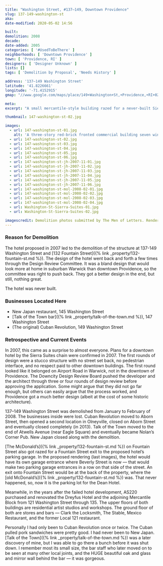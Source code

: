```yaml
---
title: "Washington Street, #137–149, Downtown Providence"
slug: 137-149-washington-st
aka:
date-modified: 2020-05-02 14:56

built: 
demolition: 2008
decade: 
date-added: 2005
categories: [ '#UsedToBeThere' ]
neighborhoods: [ 'Downtown Providence' ]
town: [ 'Providence, RI' ]
designers: [ 'Designer Unknown' ]
lists: []
tags: [ 'Demolition by Proposal', 'Needs History' ]

address: '137–149 Washington Street'
latitude: '41.8226661'
longitude: '-71.4152915'
gmap: "//www.google.com/maps/place/149+Washington+St,+Providence,+RI+02903/@41.8226661,-71.4152915,3a,75y,321.27h,90t/data=!3m6!1e1!3m4!1saVoiiARQsh8dqql4-cWvJw!2e0!7i16384!8i8192!4m5!3m4!1s0x89e44512542240e3:0xbcc7c6522678ee08!8m2!3d41.8228099!4d-71.415435"

meta: 
excerpt: "A small mercantile-style building razed for a never-built Sierra Suites Hotel in 2008. This building housed a few well-loved storefronts — New Japan, Cuban Revolution, and the Talk of the Town bar."

thumbnail: 147-washington-st-02.jpg

images:
  - url: 147-washington-st-01.jpg
    alt: 'A three-story red-brick fronted commercial building seven windows wide. Windows have stone lintels and sills. The ground floor was occupied by three restaurant businesses with a mix of metal, wood, and brick facades.'
  - url: 147-washington-st-02.jpg
  - url: 147-washington-st-03.jpg
  - url: 147-washington-st-04.jpg
  - url: 147-washington-st-05.jpg
  - url: 147-washington-st-06.jpg
  - url: 147-washington-st-jh-2007-11-01.jpg
  - url: 147-washington-st-jh-2007-11-02.jpg
  - url: 147-washington-st-jh-2007-11-03.jpg
  - url: 147-washington-st-jh-2007-11-04.jpg
  - url: 147-washington-st-jh-2007-11-05.jpg
  - url: 147-washington-st-jh-2007-11-06.jpg
  - url: 147-washington-st-mol-2008-02-01.jpg
  - url: 147-washington-st-mol-2008-02-02.jpg
  - url: 147-washington-st-mol-2008-02-03.jpg
  - url: 147-washington-st-mol-2008-02-04.jpg
  - url: Washington-St-Sierra-Suites-01.jpg
  - url: Washington-St-Sierra-Suites-02.jpg

imagescredit: Demolition photos submitted by The Men of Letters. Renderings found from news sources. 
---
```


### Reason for Demolition

The hotel proposed in 2007 led to the demolition of the structure at 137-149 Washington Street and [132 Fountain Street]({% link _property/132-fountain-st.md %}). The design of the hotel went back and forth a few times through the Design Review Committee. It was a bland design that would look more at home in suburban Warwick than downtown Providence, so the committee was right to push back. They got a better design in the end, but still, nothing great. 

The hotel was never built. 


### Businesses Located Here

+ New Japan restaurant, 145 Washington Street
+ [Talk of the Town bar]({% link _property/talk-of-the-town.md %}), 147 Washington Street
+ (The original) Cuban Revolution, 149 Washington Street


### Retrospective and Current Events

In 2007, this came as a surprise to almost everyone. Plans for a downtown hotel by the Sierra Suites chain were confirmed in 2007. The first rounds of design were a stucco structure with no street set back, no pedestrian interface, and no respect paid to other downtown buildings. The first round looked like it belonged on Airport Road in Warwick, not in the downtown of Providence. The Downcity Design Review Board pushed the developer and the architect through three or four rounds of design review before approving the application. Some might argue that they did not go far enough, but others can easily argue that the process worked, and Providence got a much better design (albeit at the cost of some historic architecture).

137–149 Washington Street was demolished from January to February of 2008. The businesses inside were lost. Cuban Revolution moved to Aborn Street, then opened a second location in Olneyville, closed on Aborn Street and eventually closed completely (in 2013). Talk of the Town moved to the end of Atwells Avenue (near Eagle Square) and eventually became Nolan’s Corner Pub. New Japan closed along with the demolition. 

[The McDonald’s]({% link _property/132-fountain-st.md %}) on Fountain Street also got razed for a Fountain Street exit to the proposed hotel’s parking garage. In the proposed rendering (last images), the hotel would have its own garage entrance where Beverly Street is now — that would make two parking garage entrances in a row on that side of the street. An exit onto Fountain Street would be at the back of the property, where the [old McDonald’s]({% link _property/132-fountain-st.md %}) was. That never happened, so, now it is the parking lot for the Dean Hotel. 

Meanwhile, in the years after the failed hotel development, AS220 purchased and renovated the Dreyfus Hotel and the adjoining Mercantile Block from 121 Washington Street through 135. The upper floors of both buildings are residential artist studios and workshops. The ground floor of both are stores and bars — Clark the Locksmith, The Stable, Mexico Restaurant, and the former Local 121 restaurant. 

Personally I had only been to Cuban Revolution once or twice. The Cuban pulled pork sandwiches were pretty good. I had never been to New Japan. [Talk of the Town]({% link _property/talk-of-the-town.md %}) was a later discovery of mine, but I was able to go there a bunch before it was shut down. I remember most its small size, the bar staff who later moved on to be seen at many other local joints, and the HUGE beautiful oak and glass and mirror wall behind the bar — it was gorgeous. 
